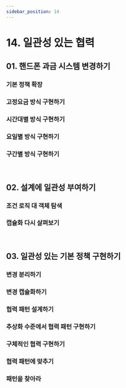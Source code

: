 ```yaml
---
sidebar_position: 14
---
```


# 14. 일관성 있는 협력

## 01. 핸드폰 과금 시스템 변경하기

### 기본 정책 확장

### 고정요금 방식 구현하기

### 시간대별 방식 구현하기

### 요일별 방식 구현하기

### 구간별 방식 구현하기

<br/>

## 02. 설계에 일관성 부여하기

### 조건 로직 대 객체 탐색

### 캡슐화 다시 살펴보기

<br/>

## 03. 일관성 있는 기본 정책 구현하기

### 변경 분리하기

### 변경 캡슐화하기

### 협력 패턴 설계하기

### 추상화 수준에서 협력 패턴 구현하기

### 구체적인 협력 구현하기

### 협력 패턴에 맞추기

### 패턴을 찾아라